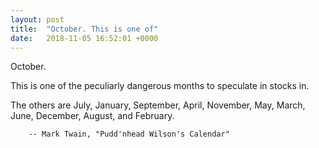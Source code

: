 ```yaml
---
layout: post
title:  "October. This is one of"
date:   2018-11-05 16:52:01 +0000
---
```

October.

This is one of the peculiarly dangerous months to speculate in stocks in.

The others are July, January, September, April, November, May, March, June,
December, August, and February.

		-- Mark Twain, "Pudd'nhead Wilson's Calendar"


